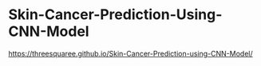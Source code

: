 # Skin-Cancer-Prediction-Using-CNN-Model

https://threesquaree.github.io/Skin-Cancer-Prediction-using-CNN-Model/
